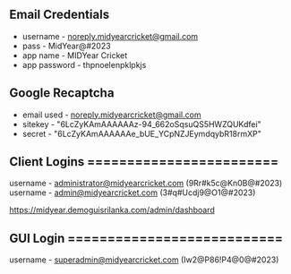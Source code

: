 ## Email Credentials

- username - noreply.midyearcricket@gmail.com
- pass - MidYear@#2023
- app name - MIDYear Cricket
- app password - thpnoelenpklpkjs

## Google Recaptcha

- email used - noreply.midyearcricket@gmail.com
- sitekey - "6LcZyKAmAAAAAAz-94_662oSqsuQS5HWZQUKdfei"
- secret - "6LcZyKAmAAAAAAe_bUE_YCpNZJEymdqybR18rmXP"

## Client Logins ========================

username - administrator@midyearcricket.com (9Rr#k5c@Kn0B@#2023)
username - admin@midyearcricket.com (3#q#Ucdj9@O1@#2023)

https://midyear.demoguisrilanka.com/admin/dashboard


## GUI Login ===========================

username - superadmin@midyearcricket.com (Iw2@P86!P4@0@#2023)
